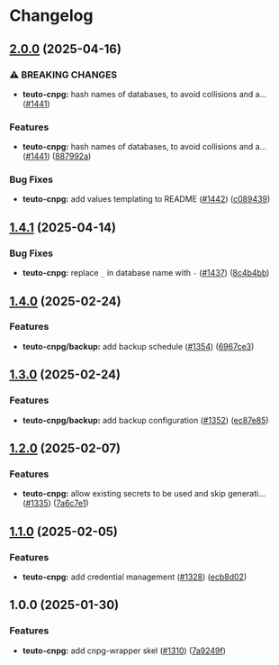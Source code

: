 # Changelog

## [2.0.0](https://github.com/teutonet/teutonet-helm-charts/compare/teuto-cnpg-v1.4.1...teuto-cnpg-v2.0.0) (2025-04-16)


### ⚠ BREAKING CHANGES

* **teuto-cnpg:** hash names of databases, to avoid collisions and a… ([#1441](https://github.com/teutonet/teutonet-helm-charts/issues/1441))

### Features

* **teuto-cnpg:** hash names of databases, to avoid collisions and a… ([#1441](https://github.com/teutonet/teutonet-helm-charts/issues/1441)) ([887992a](https://github.com/teutonet/teutonet-helm-charts/commit/887992acdcb704a17613d4f01721c37e76adb9c3))


### Bug Fixes

* **teuto-cnpg:** add values templating to README ([#1442](https://github.com/teutonet/teutonet-helm-charts/issues/1442)) ([c089439](https://github.com/teutonet/teutonet-helm-charts/commit/c0894392d735c5b101d559ce59e6d1aab42b9d2a))

## [1.4.1](https://github.com/teutonet/teutonet-helm-charts/compare/teuto-cnpg-v1.4.0...teuto-cnpg-v1.4.1) (2025-04-14)


### Bug Fixes

* **teuto-cnpg:** replace `_` in database name with `-` ([#1437](https://github.com/teutonet/teutonet-helm-charts/issues/1437)) ([8c4b4bb](https://github.com/teutonet/teutonet-helm-charts/commit/8c4b4bba87322c2e5f2aeefd29ab868eabce793a))

## [1.4.0](https://github.com/teutonet/teutonet-helm-charts/compare/teuto-cnpg-v1.3.0...teuto-cnpg-v1.4.0) (2025-02-24)


### Features

* **teuto-cnpg/backup:** add backup schedule ([#1354](https://github.com/teutonet/teutonet-helm-charts/issues/1354)) ([6967ce3](https://github.com/teutonet/teutonet-helm-charts/commit/6967ce3982ce62b716f6b25435f753d269fc4c1f))

## [1.3.0](https://github.com/teutonet/teutonet-helm-charts/compare/teuto-cnpg-v1.2.0...teuto-cnpg-v1.3.0) (2025-02-24)


### Features

* **teuto-cnpg/backup:** add backup configuration ([#1352](https://github.com/teutonet/teutonet-helm-charts/issues/1352)) ([ec87e85](https://github.com/teutonet/teutonet-helm-charts/commit/ec87e8516c9cb8505fc7eaecdd49ac4a0fd78d3d))

## [1.2.0](https://github.com/teutonet/teutonet-helm-charts/compare/teuto-cnpg-v1.1.0...teuto-cnpg-v1.2.0) (2025-02-07)


### Features

* **teuto-cnpg:** allow existing secrets to be used and skip generati… ([#1335](https://github.com/teutonet/teutonet-helm-charts/issues/1335)) ([7a6c7e1](https://github.com/teutonet/teutonet-helm-charts/commit/7a6c7e1928ec0b334c4cfd222383e22448404392))

## [1.1.0](https://github.com/teutonet/teutonet-helm-charts/compare/teuto-cnpg-v1.0.0...teuto-cnpg-v1.1.0) (2025-02-05)


### Features

* **teuto-cnpg:** add credential management ([#1328](https://github.com/teutonet/teutonet-helm-charts/issues/1328)) ([ecb8d02](https://github.com/teutonet/teutonet-helm-charts/commit/ecb8d02f11eb2660743f34781bbd2b045048d9aa))

## 1.0.0 (2025-01-30)


### Features

* **teuto-cnpg:** add cnpg-wrapper skel ([#1310](https://github.com/teutonet/teutonet-helm-charts/issues/1310)) ([7a9249f](https://github.com/teutonet/teutonet-helm-charts/commit/7a9249fb728214d3b5c644da5f1acffe29fbb64d))
